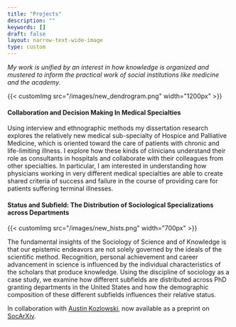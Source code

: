 ```yaml
---
title: "Projects"
description: ""
keywords: []
draft: false
layout: narrow-text-wide-image
type: custom
---
```


*My work is unified by an interest in how knowledge is organized and mustered to inform the practical work of social institutions like medicine and the academy.*

{{< customImg src="/images/new_dendrogram.png" width="1200px" >}}

#### Collaboration and Decision Making In Medical Specialties

Using interview and ethnographic methods my dissertation research explores the relatively new medical sub-specialty of Hospice and Palliative Medicine, which is oriented toward the care of patients with chronic and life-limiting illness. I explore how these kinds of clinicians understand their role as consultants in hospitals and collaborate with their colleagues from other specialties. In particular, I am interested in understanding how physicians working in very different medical specialties are able to create shared criteria of success and failure in the course of providing care for patients suffering terminal illnesses. 

#### Status and Subfield: The Distribution of Sociological Specializations across Departments

{{< customImg src="/images/new_hists.png" width="700px" >}}

The fundamental insights of the Sociology of Science and of Knowledge is that our epistemic endeavors are not solely governed by the ideals of the scientific method. Recognition, personal achievement and career advancement in science is influenced by the individual characteristics of the scholars that produce knowledge. Using the discipline of sociology as a case study, we examine how different subfields are distributed across PhD granting departments in the United States and how the demographic composition of these different subfields influences their relative status.

In collaboration with [Austin Kozlowski](https://austinkozlowski.com/), now available as a preprint on [SocArXiv](https://osf.io/preprints/socarxiv/h85tp/).
